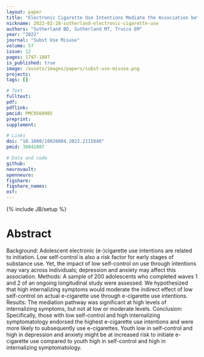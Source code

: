 ```yaml
---
layout: paper
title: "Electronic Cigarette Use Intentions Mediate the Association between Low Self-Control and Future Use by Internalizing Symptoms"
nickname: 2022-02-28-sutherland-electronic-cigarette-use
authors: "Sutherland BD, Sutherland MT, Trucco EM"
year: "2022"
journal: "Subst Use Misuse"
volume: 57
issue: 12
pages: 1797-1807
is_published: true
image: /assets/images/papers/subst-use-misuse.png
projects:
tags: []

# Text
fulltext:
pdf:
pdflink:
pmcid: PMC9560985
preprint:
supplement:

# Links
doi: "10.1080/10826084.2022.2115848"
pmid: 36041007

# Data and code
github:
neurovault:
openneuro:
figshare:
figshare_names:
osf:
---
```

{% include JB/setup %}

# Abstract

Background: Adolescent electronic (e-)cigarette use intentions are related to initiation. Low self-control is also a risk factor for early stages of substance use. Yet, the impact of low self-control on use through intentions may vary across individuals; depression and anxiety may affect this association. Methods: A sample of 200 adolescents who completed waves 1 and 2 of an ongoing longitudinal study were assessed. We hypothesized that high internalizing symptoms would moderate the indirect effect of low self-control on actual e-cigarette use through e-cigarette use intentions. Results: The mediation pathway was significant at high levels of internalizing symptoms, but not at low or moderate levels. Conclusion: Specifically, those with low self-control and high internalizing symptomatology endorsed the highest e-cigarette use intentions and were more likely to subsequently use e-cigarettes. Youth low in self-control and high in depression and anxiety might be at increased risk to initiate e-cigarette use compared to youth high in self-control and high in internalizing symptomatology.
